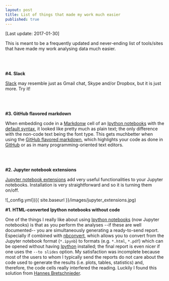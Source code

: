 ```yaml
---
layout: post
title: List of things that made my work much easier
published: true
---
```


[Last update: 2017-01-30]

This is meant to be a frequently updated and never-ending list of tools/sites that have made my work analysing data much easier.

<br><br>

**#4. Slack**

[Slack](https://slack.com/) may resemble just as Gmail chat, Skype and/or Dropbox, but it is just more. Try it!

<br><br>


**#3. GitHub flavored markdown**

When embedding code in a [Markdonw](http://daringfireball.net/projects/markdown/) cell of an [Ipython notebooks](https://ipython.org/notebook.html) with the [default syntax](https://en.support.wordpress.com/markdown-quick-reference/), it looked like pretty much as plain text; the only difference with the non-code text being the font type. This gets muchbetter when using the [GitHub flavored markdown](http://jupyter-notebook.readthedocs.io/en/latest/examples/Notebook/Working%20With%20Markdown%20Cells.html), which highlights your code as done in [GitHub](https://github.com/) or as in many programming-oriented text editors.

<br><br>


**#2. Jupyter notebook extensions**

[Jupyter notebook extensions](https://github.com/ipython-contrib/jupyter_contrib_nbextensions) add very useful functionalities to your Jupyter notebooks. Installation is very straightforward and so it is turning them on/off.

![_config.yml]({{ site.baseurl }}/images/jupyter_extensions.jpg)

**#1. HTML-converted Ipython notebooks without code**

One of the things I really like about using [Ipython notebooks](https://ipython.org/notebook.html) (now Jupyter notebooks) is that as you perform the analyses --if these are well documented-- you are simultaneously generating a ready-to-send report. Especially if combined with [nbconvert](https://github.com/jupyter/nbconvert), which allows you to convert from the Jupyter notebook format (`*.ipynb`) to formats (e.g. `*.html`, `*.pdf`) which can be opened without having [Ipython](http://ipython.org/) installed; the final report is even nicer if one uses the `--to slides` option. My satisfaction was incomplete because most of the users to whom I typically send the reports do not care about the code used to generate the results (i.e. plots, tables, statistics) and, therefore, the code cells really interfered the reading. Luckily I found this solution from [Hannes Bretschnieder](http://hannes-brt.github.io/blog/2013/08/11/ipython-slideshows-will-change-the-way-you-work/).
